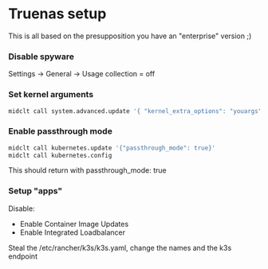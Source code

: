 # Truenas setup
This is all based on the presupposition you have an "enterprise" version ;)

### Disable spyware
Settings -> General -> Usage collection = off

### Set kernel arguments
``````sh
midclt call system.advanced.update '{ "kernel_extra_options": "youargs" }'
``````

### Enable passthrough mode
```sh
midclt call kubernetes.update '{"passthrough_mode": true}'
midclt call kubernetes.config
```
This should return with passthrough_mode: true

### Setup "apps"
Disable:
  - Enable Container Image Updates
  - Enable Integrated Loadbalancer

Steal the /etc/rancher/k3s/k3s.yaml, change the names and the k3s endpoint
